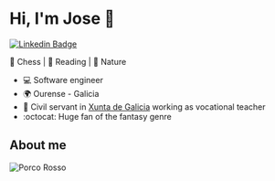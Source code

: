 
# Hi, I'm Jose :raising_hand:

[![Linkedin Badge](https://img.shields.io/badge/-jreycid-blue?style=flat-square&logo=Linkedin&logoColor=white&link=https://www.linkedin.com/in/jreycid/)](https://www.linkedin.com/in/jreycid/)

:white_heart: Chess | :blue_heart: Reading | :green_heart: Nature

- :computer: Software engineer
- :earth_africa: Ourense - Galicia
- :office: Civil servant in [Xunta de Galicia](https://educacioneciencia.xunta.gal/portada) working as vocational teacher
- :octocat: Huge fan of the fantasy genre

## About me
![Porco Rosso](https://i.imgur.com/84Ee14z.jpeg)

